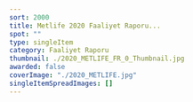 ```yaml
---
sort: 2000
title: Metlife 2020 Faaliyet Raporu...
spot: ""
type: singleItem
category: Faaliyet Raporu
thumbnail: ./2020_METLIFE_FR_0_Thumbnail.jpg
awarded: false
coverImage: "./2020_METLIFE.jpg"
singleItemSpreadImages: []
---
```

